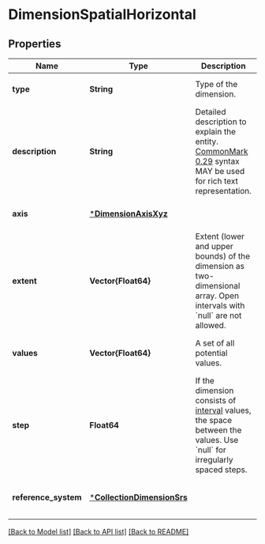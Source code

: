 # DimensionSpatialHorizontal


## Properties
Name | Type | Description | Notes
------------ | ------------- | ------------- | -------------
**type** | **String** | Type of the dimension. | [default to nothing]
**description** | **String** | Detailed description to explain the entity.  [CommonMark 0.29](http://commonmark.org/) syntax MAY be used for rich text representation. | [optional] [default to nothing]
**axis** | [***DimensionAxisXyz**](DimensionAxisXyz.md) |  | [default to nothing]
**extent** | **Vector{Float64}** | Extent (lower and upper bounds) of the dimension as two-dimensional array. Open intervals with &#x60;null&#x60; are not allowed. | [default to nothing]
**values** | **Vector{Float64}** | A set of all potential values. | [optional] [default to nothing]
**step** | **Float64** | If the dimension consists of [interval](https://en.wikipedia.org/wiki/Level_of_measurement#Interval_scale) values, the space between the values. Use &#x60;null&#x60; for irregularly spaced steps. | [optional] [default to nothing]
**reference_system** | [***CollectionDimensionSrs**](CollectionDimensionSrs.md) |  | [optional] [default to nothing]


[[Back to Model list]](../README.md#models) [[Back to API list]](../README.md#api-endpoints) [[Back to README]](../README.md)


